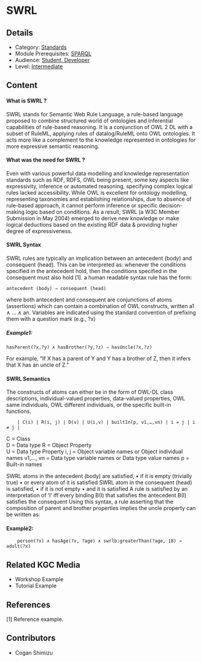 # SWRL
## Details
* Category: [Standards](../categories/Standards.md)
* Module Prerequisites: [SPARQL](../modules/SPARQL.md)
* Audience: [Student, Developer](../audiences/Student,_Developer.md)
* Level: [Intermediate](../levels/Intermediate.md)

## Content


#### What is SWRL ?

SWRL stands for Semantic Web Rule Language, a rule-based language proposed to combine structured world of ontologies and inferential capabilities of rule-based reasoning. It is a conjunction of OWL 2 DL with a subset of RuleML, applying rules of datalog/RuleML onto OWL ontologies. It acts more like a complement to the knowledge represented in ontologies for more expressive semantic reasoning.

#### What was the need for SWRL ?

Even with various powerful data modelling and knowledge representation standards such as RDF, RDFS, OWL being present, some key aspects like expressivity, inference or automated reasoning, specifying complex logical rules lacked accessibility. While OWL is excellent for ontology modelling, representing taxonomies and establishing relationships, due to absence of rule-based approach, it cannot perform inference or specific decision-making logic based on conditions. As a result, SWRL (a W3C Member Submission in May 2004) emerged to derive new knowledge or make logical deductions based on the existing RDF data & providing higher degree of expressiveness.

#### SWRL Syntax

SWRL rules are typically an implication between an antecedent (body) and consequent (head). This can be interpreted as: whenever the conditions specified in the antecedent hold, then the conditions specified in the consequent must also hold [1].
a human readable syntax rule has the form:

    antecedent (body) ⇒ consequent (head)

where both antecedent and consequent are conjunctions of atoms (assertions) which can contain a combination of OWL constructs, written a1 ∧ ... ∧ an. 
Variables are indicated using the standard convention of prefixing them with a question mark (e.g., ?x)

##### Example1:

    hasParent(?x,?y) ∧ hasBrother(?y,?z) ⇒ hasUncle(?x,?z)

For example, "If X has a parent of Y and Y has a brother of Z, then it infers that X has an uncle of Z."

#### SWRL Semantics

The constructs of atoms can either be in the form of OWL-DL class descriptions, individual-valued properties, data-valued properties, OWL same individuals, OWL different individuals, or the specific built-in functions.

        | C(i) | R(i, j) | D(v) | U(i,v) | builtIn(p, v1,…,vn) | i = j | i ≠ j |

C = Class						
D = Data type
R = Object Property					
U = Data type Property
i, j = Object variable names or Object individual names
v1,…, vn = Data type variable names or Data type value names
p = Built-in names

SWRL atoms in the antecedent (body) are satisfied,
•	if it is empty (trivially true)
•	or every atom of it is satisfied
SWRL atom in the consequent (head) is satisfied,
•	if it is not empty
•	and it is satisfied
A rule is satisfied by an interpretation of ‘I’ iff every binding B(I) that satisfies the antecedent B(I) satisfies the consequent
Using this syntax, a rule asserting that the composition of parent and brother properties implies the uncle property can be written as:

#### Example2: 
        person(?x) ∧ hasAge(?x, ?age) ∧ swrlb:greaterThan(?age, 18) → adult(?x)














## Related KGC Media
* Workshop Example
* Tutorial Example

## References
[1] Reference example.

## Contributors
* Cogan Shimizu
